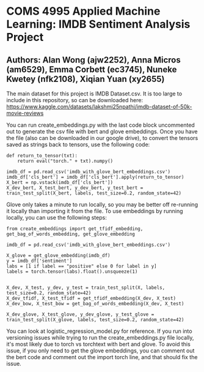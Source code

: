 # COMS 4995 Applied Machine Learning: IMDB Sentiment Analysis Project
## Authors: Alan Wong (ajw2252), Anna Micros (am6529), Emma Corbett (ec3745), Nuneke Kwetey (nfk2108), Xiqian Yuan (xy2655)
The main dataset for this project is IMDB Dataset.csv. It is too large to include in this repository, so can be downloaded here: https://www.kaggle.com/datasets/lakshmi25npathi/imdb-dataset-of-50k-movie-reviews

You can run create_embeddings.py with the last code block uncommented out to generate the csv file with bert and glove embeddings.
Once you have the file (also can be downloaded in our google drive), to convert the tensors saved as strings back to tensors, use the following code:

    def return_to_tensor(txt):
        return eval("torch." + txt).numpy()

    imdb_df = pd.read_csv('imdb_with_glove_bert_embeddings.csv')
    imdb_df['cls_bert'] = imdb_df['cls_bert'].apply(return_to_tensor)
    X_bert = np.vstack(imdb_df['cls_bert'])
    X_dev_bert, X_test_bert, y_dev_bert, y_test_bert = train_test_split(X_bert, labels, test_size=0.2, random_state=42)

Glove only takes a minute to run locally, so you may be better off re-running it locally than importing it from the file.
To use embeddings by running locally, you can use the following steps:

    from create_embeddings import get_tfidf_embedding, get_bag_of_words_embedding, get_glove_embedding
    
    imdb_df = pd.read_csv('imdb_with_glove_bert_embeddings.csv')
    
    X_glove = get_glove_embedding(imdb_df)
    y = imdb_df['sentiment']
    labs = [1 if label == "positive" else 0 for label in y]
    labels = torch.tensor(labs).float().unsqueeze(1)

    
    X_dev, X_test, y_dev, y_test = train_test_split(X, labels, test_size=0.2, random_state=42)
    X_dev_tfidf, X_test_tfidf = get_tfidf_embedding(X_dev, X_test)
    X_dev_bow, X_test_bow = get_bag_of_words_embedding(X_dev, X_test)

    X_dev_glove, X_test_glove, y_dev_glove, y_test_glove = train_test_split(X_glove, labels, test_size=0.2, random_state=42)

You can look at logistic_regression_model.py for reference.
If you run into versioning issues while trying to run the create_embeddings.py file locally, it's most likely due to torch vs torchtext with bert and glove. To avoid this issue, if you only need to get the glove embeddings, you can comment out the bert code and comment out the import torch line, and that should fix the issue. 
    

    